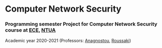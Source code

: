 # Computer Network Security


### Programming semester Project for **Computer Network Security** course at [ECE](https://www.ece.ntua.gr/en), [NTUA](https://www.ntua.gr/en)
Academic year 2020-2021 (Professors: [Anagnostou](https://www.ece.ntua.gr/en/staff/42), [Roussaki](https://www.ece.ntua.gr/en/staff/177))